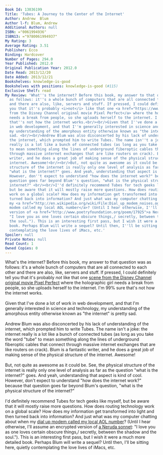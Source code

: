 ```yaml
---
Book Id: 13036199
Title: 'Tubes: A Journey to the Center of the Internet'
Author: Andrew  Blum
Author l-f: Blum, Andrew
Additional Authors: null
ISBN: ="0061994936"
ISBN13: ="9780061994937"
My Rating: 3
Average Rating: 3.51
Publisher: Ecco
Binding: Hardcover
Number of Pages: 294.0
Year Published: 2012.0
Original Publication Year: 2012.0
Date Read: 2013/12/20
Date Added: 2013/12/21
Bookshelves: knowledge-is-good
Bookshelves with positions: knowledge-is-good (#115)
Exclusive Shelf: read
My Review: 'What''s the internet? Before this book, my answer to that question was
  as follows: it''s a whole bunch of computers that are all connected to each other
  and there are also, like, servers and stuff. If pressed, I could definitely tell
  you that it''s probably <i>not</i> like that one <a href="https://www.youtube.com/watch?v=HnCcvrrFWDU">scene
  from the Disney Channel original movie Pixel Perfect</a> where the holographic girl
  needs a break from people, so she uploads herself to the internet. I''m 99% sure
  that''s not how the internet works.<br/><br/>Given that I''ve done a lot of work
  in web development, and that I''m generally interested in science and technology,
  my understanding of the amorphous entity otherwise known as "the internet" is pretty
  sad. <br/><br/>Andrew Blum was also disconcerted by his lack of understanding of
  the internet, which prompted him to write Tubes. The name isn''t a joke: the internet
  really is a lot like a bunch of connected tubes (as long as you take the word "tube"
  to mean something along the lines of underground fiberoptic cables that connect
  through massive internet exchanges that are like routers on crack). Blum is a fantastic
  writer, and he does a great job of making sense of the physical structure of the
  internet. Awesome!<br/><br/>But, not quite as awesome as it could be. See, the physical
  structure of the internet is really only one level of analysis as far as the question
  "what is the internet?" goes. And yeah, understanding that aspect is kind of cool.
  However, don''t expect to understand "how does the internet work?" because that
  question goes far beyond Blum''s question, "what is the physical structure of the
  internet?" <br/><br/>I''d definitely recommend Tubes for tech geeks like myself,
  but be aware that it will mostly raise more questions. How does routing technology
  work on a global scale? How does my information get transformed into light and then
  turned back into information? And just what was my computer chatting about when
  my <a href="http://en.wikipedia.org/wiki/File:Dial_up_modem_noises.ogg">dial up
  modem called my local AOL number</a>? (Until I hear otherwise, I''ll assume an encrypted
  version of <a href="http://www.poetryfoundation.org/poem/17925">a Neruda sonnet</a>:
  "I love you as one loves certain obscure things,/ secretly, between the shadow and
  the soul."). This is an interesting first pass, but I wish it were a much more detailed
  book. Perhaps Blum will write a sequel? Until then, I''ll be sitting here, quietly
  contemplating the love lives of iMacs, etc.'
Spoiler: null
Private Notes: null
Read Count: 1
Owned Copies: 0
---
```


What's the internet? Before this book, my answer to that question was as follows: it's a whole bunch of computers that are all connected to each other and there are also, like, servers and stuff. If pressed, I could definitely tell you that it's probably <i>not</i> like that one <a href="https://www.youtube.com/watch?v=HnCcvrrFWDU">scene from the Disney Channel original movie Pixel Perfect</a> where the holographic girl needs a break from people, so she uploads herself to the internet. I'm 99% sure that's not how the internet works.<br/><br/>Given that I've done a lot of work in web development, and that I'm generally interested in science and technology, my understanding of the amorphous entity otherwise known as "the internet" is pretty sad. <br/><br/>Andrew Blum was also disconcerted by his lack of understanding of the internet, which prompted him to write Tubes. The name isn't a joke: the internet really is a lot like a bunch of connected tubes (as long as you take the word "tube" to mean something along the lines of underground fiberoptic cables that connect through massive internet exchanges that are like routers on crack). Blum is a fantastic writer, and he does a great job of making sense of the physical structure of the internet. Awesome!<br/><br/>But, not quite as awesome as it could be. See, the physical structure of the internet is really only one level of analysis as far as the question "what is the internet?" goes. And yeah, understanding that aspect is kind of cool. However, don't expect to understand "how does the internet work?" because that question goes far beyond Blum's question, "what is the physical structure of the internet?" <br/><br/>I'd definitely recommend Tubes for tech geeks like myself, but be aware that it will mostly raise more questions. How does routing technology work on a global scale? How does my information get transformed into light and then turned back into information? And just what was my computer chatting about when my <a href="http://en.wikipedia.org/wiki/File:Dial_up_modem_noises.ogg">dial up modem called my local AOL number</a>? (Until I hear otherwise, I'll assume an encrypted version of <a href="http://www.poetryfoundation.org/poem/17925">a Neruda sonnet</a>: "I love you as one loves certain obscure things,/ secretly, between the shadow and the soul."). This is an interesting first pass, but I wish it were a much more detailed book. Perhaps Blum will write a sequel? Until then, I'll be sitting here, quietly contemplating the love lives of iMacs, etc.